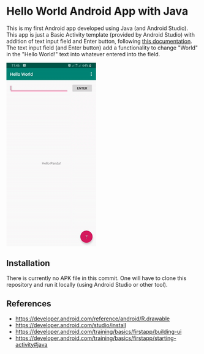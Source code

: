 Hello World Android App with Java
==
This is my first Android app developed using Java (and Android Studio). This app is just a Basic Activity template (provided by Android Studio) with addition of text input field and Enter button, following [this documentation](https://developer.android.com/training/basics/firstapp/building-ui "Build a simple user interface  |  Android Developers"). The text input field (and Enter button) add a functionality to change "World" in the "Hello World!" text into whatever entered into the field.

![Hello World App Demo](readme-src/Screen-Recording-Demo.gif)

Installation
--
There is currently no APK file in this commit. One will have to clone this repository and run it locally (using Android Studio or other tool).

References
--
* https://developer.android.com/reference/android/R.drawable
* https://developer.android.com/studio/install
* https://developer.android.com/training/basics/firstapp/building-ui
* https://developer.android.com/training/basics/firstapp/starting-activity#java